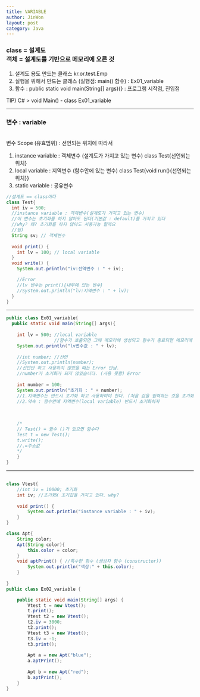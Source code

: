 ```yaml
---
title: VARIABLE
author: JinWon
layout: post
category: Java
---
```


### class = 설계도 <br> 객체 = 설계도를 기반으로 메모리에 오른 것<br>

1. 설계도 용도 만드는 클래스  kr.or.test.Emp
2. 실행을 위해서 만드는 클래스 (실행점: main() 함수) : Ex01_variable
3. 함수 : public static void main(String[] args){} : 프로그램 시작점, 진입점

TIP) C# > void Main() -	class Ex01_variable 

<hr>

### 변수 : variable
<br>변수 Scope (유효범위) : 선언되는 위치에 따라서<br>

1. instance variable : 객체변수 (설계도가 가지고 있는 변수) class Test{선언되는 위치}
2. local variable     : 지역변수 (함수안에 있는 변수) class Test{void run(){선언되는 위치}}
3. static variable    : 공유변수

~~~java
//설계도 == class이다
class Test{
  int iv = 500;
  //instance variable : 객체변수(설계도가 가지고 있는 변수)
  //이 변수는 초기화를 하지 않아도 된다(기본값 : default)를 가지고 있다
  //why? 왜? 초기화를 하지 않아도 사용가능 할까요
  //답) 
  String sv; // 객체변수
  
  void print() {
    int lv = 100; // local variable
  } 
  void write() {
    System.out.println("iv:전역변수 : " + iv);

    //Error
    //lv 변수는 print(){내부에 있는 변수}
    //System.out.println("lv:지역변수 : " + lv);
  }
}
~~~

<hr>

~~~java
public class Ex01_variable{
  public static void main(String[] args){
	  
    int lv = 500; //local variable
                  //함수가 호출되면 그때 메모리에 생성되고 함수가 종료되면 메모리에 사라진다.
    System.out.println("lv변수값 : " + lv);
    
    //int number; //선언
    //System.out.println(number);
    //선언만 하고 사용하지 않았을 때는 Error 안남.
    //number가 초기화가 되지 않았습니다. (사용 못함) Error
    
    int number = 100;
    System.out.println("초기화 : " + number);
    //1.지역변수는 반드시 초기화 하고 사용하여야 한다. (처음 값을 입력하는 것을 초기화)
    //2.약속 : 함수안에 지역변수(local variable) 반드시 초기화하자
    
    
    
    /*
    // Test() = 함수 ()가 있으면 함수다
    Test t = new Test();
    t.write();
    //.=주소값 
    */  
    }
}
~~~

<hr>

~~~java

class Vtest{
	//int iv = 10000; 초기화
	int iv; //초기화X 초기값을 가지고 있다. why?
	
	void print() {
		System.out.println("instance variable : " + iv);
	}
}

class Apt{
	String color;
	Apt(String color){
		this.color = color;
	}
	void aptPrint() { //특수한 함수 (생성자 함수 (constructor))
		System.out.println("색상:" + this.color);
	}
	
}
public class Ex02_variable {

	public static void main(String[] args) {
		Vtest t = new Vtest();
		t.print();
		Vtest t2 = new Vtest();
		t2.iv = 3000;
		t2.print();
		Vtest t3 = new Vtest();
		t3.iv = -1;
		t3.print();
		
		Apt a = new Apt("blue");
		a.aptPrint();
		
		Apt b = new Apt("red");
		b.aptPrint();
	}
}
~~~